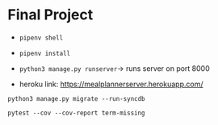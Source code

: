 # Final Project

- `pipenv shell`
- `pipenv install`
- `python3 manage.py runserver`-> runs server on port 8000

- heroku link: https://mealplannerserver.herokuapp.com/

`python3 manage.py migrate --run-syncdb`

`pytest --cov --cov-report term-missing      `